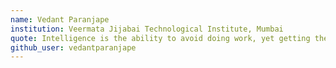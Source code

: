 ```yaml
---
name: Vedant Paranjape
institution: Veermata Jijabai Technological Institute, Mumbai
quote: Intelligence is the ability to avoid doing work, yet getting the work done.
github_user: vedantparanjape
---
```

